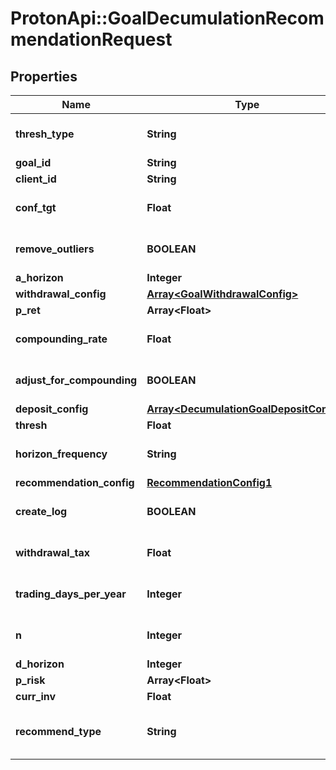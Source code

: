 # ProtonApi::GoalDecumulationRecommendationRequest

## Properties
Name | Type | Description | Notes
------------ | ------------- | ------------- | -------------
**thresh_type** | **String** |  | [optional] [default to &#39;perc&#39;]
**goal_id** | **String** |  | [optional] 
**client_id** | **String** |  | [optional] 
**conf_tgt** | **Float** |  | [optional] [default to 0.9]
**remove_outliers** | **BOOLEAN** |  | [optional] [default to true]
**a_horizon** | **Integer** |  | [optional] 
**withdrawal_config** | [**Array&lt;GoalWithdrawalConfig&gt;**](GoalWithdrawalConfig.md) |  | [optional] 
**p_ret** | **Array&lt;Float&gt;** |  | 
**compounding_rate** | **Float** |  | [optional] [default to 0.0]
**adjust_for_compounding** | **BOOLEAN** |  | [optional] [default to false]
**deposit_config** | [**Array&lt;DecumulationGoalDepositConfig&gt;**](DecumulationGoalDepositConfig.md) |  | [optional] 
**thresh** | **Float** |  | [optional] 
**horizon_frequency** | **String** |  | [optional] [default to &#39;year&#39;]
**recommendation_config** | [**RecommendationConfig1**](RecommendationConfig1.md) |  | [optional] 
**create_log** | **BOOLEAN** |  | [optional] [default to false]
**withdrawal_tax** | **Float** |  | [optional] [default to 0.0]
**trading_days_per_year** | **Integer** |  | [optional] [default to 252]
**n** | **Integer** |  | [optional] [default to 1000]
**d_horizon** | **Integer** |  | [optional] 
**p_risk** | **Array&lt;Float&gt;** |  | 
**curr_inv** | **Float** |  | [optional] 
**recommend_type** | **String** |  | [optional] [default to &#39;horizon&#39;]


